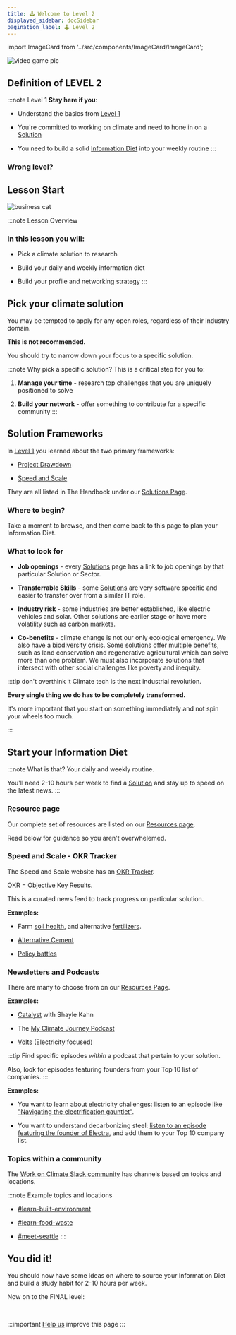 ```yaml
---
title: 🕹️ Welcome to Level 2
displayed_sidebar: docSidebar
pagination_label: 🕹️ Level 2
---
```

import ImageCard from '../src/components/ImageCard/ImageCard';

![video game pic](../static/img/level-2-mario.jpg)
## Definition of LEVEL 2


:::note Level 1
**Stay here if you**:

- Understand the basics from [Level 1](level-1)

- You're committed to working on climate and need to hone in on a [Solution](#pick-your-climate-solution)

- You need to build a solid [Information Diet](#start-your-information-diet) into your weekly routine 
:::

### Wrong level?

<div style={{ display: 'flex', flexWrap: 'wrap'}}>
    <ImageCard
    title="Back to Level 1"
    description="You still need the basics"
    imageUrl="/img/climate-tech-level-1-mario.jpg"
    linkUrl="/level-1"
    />
    <ImageCard
    title="Skip to Level 3"
    description="You already picked your climate solution"
    imageUrl="/img/level-3-mario.jpg"
    linkUrl="/level-3"
    />
</div>

## Lesson Start

![business cat](/img/business-cat.jpg)

:::note Lesson Overview
### In this lesson you will:
- Pick a climate solution to research

- Build your daily and weekly information diet

- Build your profile and networking strategy
:::

## Pick your climate solution

You may be tempted to apply for any open roles, regardless of their industry domain.

**This is not recommended.**

You should try to narrow down your focus to a specific solution.

:::note Why pick a specific solution?
This is a critical step for you to:
1. **Manage your time** -  research top challenges that you are uniquely positioned to solve

2. **Build your network** - offer something to contribute for a specific community
:::

## Solution Frameworks

In [Level 1](level-1) you learned about the two primary frameworks:

- [Project Drawdown](level-1#project-drawdown)

- [Speed and Scale](level-1#speed-and-scale)

They are all listed in The Handbook under our [Solutions Page](Solutions).

<ImageCard
  title="Climate Solutions"
  description="An overview of all 12 sectors and 93 climate solutions"
  imageUrl="/img/aigen-robotics.png"
  linkUrl="/solutions"
/>

### Where to begin?

Take a moment to browse, and then come back to this page to plan your Information Diet.



### What to look for

- **Job openings** - every [Solutions](solutions) page has a link to job openings by that particular Solution or Sector.

- **Transferrable Skills** - some [Solutions](solutions) are very software specific and easier to transfer over from a similar IT role.

<!-- ??climate papa article. -->

- **Industry risk** - some industries are better established, like electric vehicles and solar. Other solutions are earlier stage or have more volatility such as carbon markets.

- **Co-benefits** - climate change is not our only ecological emergency. We also have a biodiversity crisis. Some solutions offer multiple benefits, such as land conservation and regenerative agricultural which can solve more than one problem. We must also incorporate solutions that intersect with other social challenges like poverty and inequity.

<!-- ### Example Trends

- **Electric vehicles** - 

- **Electric utilities** - 

- **Solar** - 

- **Heat Pumps** -

- **Hydrogren** - 

- **Food and Agriculture**

These are just a few examples to get you thinking. -->

:::tip don't overthink it
Climate tech is the next industrial revolution.

**Every single thing we do has to be completely transformed.**

It's more important that you start on something immediately and not spin your wheels too much.

:::

## Start your Information Diet
:::note What is that?
Your daily and weekly routine.

You'll need 2-10 hours per week to find a [Solution](solutions) and stay up to speed on the latest news.
:::

### Resource page

Our complete set of resources are listed on our [Resources page](resources).

Read below for guidance so you aren't overwhelemed.

<div style={{ display: 'flex', flexWrap: 'wrap'}}>

<ImageCard
  title="Resources"
  description="Newsletters, podcasts, media coverage, and other materials."
  imageUrl="/img/healthy-lifestyle.jpg"
  linkUrl="/resources"
/>
</div>

### Speed and Scale - OKR Tracker

The Speed and Scale website has an [OKR Tracker](https://speedandscale.com/tracker/).

OKR = Objective Key Results.

This is a curated news feed to track progress on particular solution.

**Examples:**

- Farm [soil health](https://speedandscale.com/okrs/3-0-fix-food/3-1-farm-soils/), and alternative [fertilizers](https://speedandscale.com/okrs/3-0-fix-food/3-2-fertilizers/).

- [Alternative Cement](https://speedandscale.com/okrs/5-0-clean-up-industry/5-2-cement/)

- [Policy battles](https://speedandscale.com/okrs/7-0-win-politics-and-policy/)

### Newsletters and Podcasts

There are many to choose from on our [Resources Page](resources).

**Examples:**

- [Catalyst](https://www.canarymedia.com/podcasts/catalyst-with-shayle-kann) with Shayle Kahn

- The [My Climate Journey Podcast](https://www.mcjcollective.com/media/podcast)

- [Volts](https://volts.wtf) (Electricity focused)

:::tip
Find specific episodes _within_ a podcast that pertain to your solution.

Also, look for episodes featuring founders from your Top 10 list of companies.
:::

**Examples:**

- You want to learn about electricity challenges: listen to an episode like ["Navigating the electrification gauntlet"](https://www.canarymedia.com/podcasts/catalyst-with-shayle-kann/navigating-the-electrification-gauntlet).

- You want to understand decarbonizing steel: [listen to an episode featuring the founder of Electra](https://www.mcjcollective.com/my-climate-journey-podcast/electra), and add them to your Top 10 company list.



### Topics within a community

The [Work on Climate Slack community](workonclimate.org) has channels based on topics and locations.

:::note Example topics and locations
- [#learn-built-environment](https://app.slack.com/client/T017M28BLSG/C033K3U1ZQR)

- [#learn-food-waste](https://workonclimate.slack.com/messages/C01K3JV2LNQ)

- [#meet-seattle](https://workonclimate.slack.com/archives/C02EXRJPS66)
:::

## You did it!

You should now have some ideas on where to source your Information Diet and build a study habit for 2-10 hours per week.

Now on to the FINAL level:

<div style={{ display: 'flex', flexWrap: 'wrap'}}>
    <ImageCard
    title="Start Level 3"
    description="Pick your TOP 10 companies"
    imageUrl="/img/level-3-mario.jpg"
    linkUrl="/level-3"
    />
</div>

<br/>

:::important [Help us](contribute) improve this page
:::
